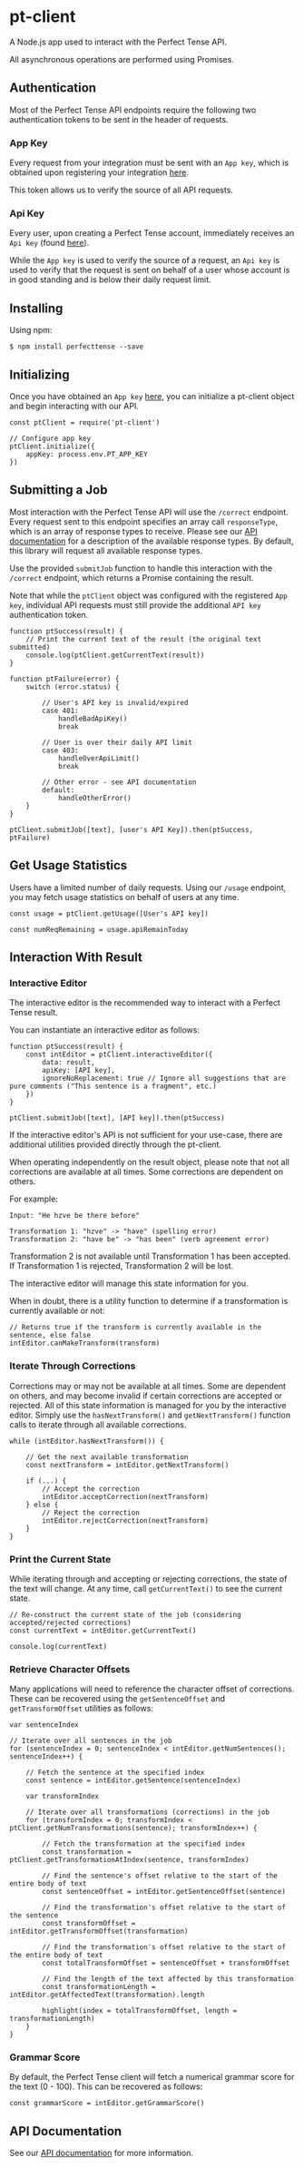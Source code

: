 # pt-client

A Node.js app used to interact with the Perfect Tense API.

All asynchronous operations are performed using Promises.

## Authentication

Most of the Perfect Tense API endpoints require the following two authentication tokens to be sent in the header of requests.

### App Key

Every request from your integration must be sent with an `App key`, which is obtained upon registering your integration [here](https://app.perfecttense.com/api).

This token allows us to verify the source of all API requests.

### Api Key

Every user, upon creating a Perfect Tense account, immediately receives an `Api key` (found [here](https://app.perfecttense.com/api)).

While the `App key` is used to verify the source of a request, an `Api key` is used to verify that the request is sent on behalf of a user whose account is in good standing and is below their daily request limit.

## Installing

Using npm:
```
$ npm install perfecttense --save
```

## Initializing

Once you have obtained an `App key` [here](https://app.perfecttense.com/api), you can initialize a pt-client object and begin interacting with our API.

```
const ptClient = require('pt-client')

// Configure app key
ptClient.initialize({
    appKey: process.env.PT_APP_KEY
})

```

## Submitting a Job

Most interaction with the Perfect Tense API will use the `/correct` endpoint. Every request sent to this endpoint specifies an array call `responseType`, which is an array of response types to receive. Please see our [API documentation](https://www.perfecttense.com/docs/#introduction) for a description of the available response types. By default, this library will request all available response types.

Use the provided `submitJob` function to handle this interaction with the `/correct` endpoint, which returns a Promise containing the result.

Note that while the `ptClient` object was configured with the registered `App key`, individual API requests must still provide the additional `API key` authentication token.


```
function ptSuccess(result) {
	// Print the current text of the result (the original text submitted)
	console.log(ptClient.getCurrentText(result))
}

function ptFailure(error) {
	switch (error.status) {

		// User's API key is invalid/expired
		case 401:
			handleBadApiKey()
			break

		// User is over their daily API limit
		case 403:
			handleOverApiLimit()
			break

		// Other error - see API documentation
		default:
			handleOtherError()
	}
}

ptClient.submitJob([text], [user's API Key]).then(ptSuccess, ptFailure)

```

## Get Usage Statistics

Users have a limited number of daily requests. Using our `/usage` endpoint, you may fetch usage statistics on behalf of users at any time.

```
const usage = ptClient.getUsage([User's API key])

const numReqRemaining = usage.apiRemainToday
```

## Interaction With Result

### Interactive Editor

The interactive editor is the recommended way to interact with a Perfect Tense result. 

You can instantiate an interactive editor as follows:

```
function ptSuccess(result) {
	const intEditor = ptClient.interactiveEditor({
		data: result,
		apiKey: [API key],
		ignoreNoReplacement: true // Ignore all suggestions that are pure comments ("This sentence is a fragment", etc.)
	})
}

ptClient.submitJob([text], [API key]).then(ptSuccess)

```

If the interactive editor's API is not sufficient for your use-case, there are additional utilities provided directly through the pt-client.

When operating independently on the result object, please note that not all corrections are available at all times. Some corrections are dependent on others.

For example:

```
Input: "He hzve be there before"

Transformation 1: "hzve" -> "have" (spelling error)
Transformation 2: "have be" -> "has been" (verb agreement error)
```

Transformation 2 is not available until Transformation 1 has been accepted. If Transformation 1 is rejected, Transformation 2 will be lost.

The interactive editor will manage this state information for you.

When in doubt, there is a utility function to determine if a transformation is currently available or not:

```
// Returns true if the transform is currently available in the sentence, else false
intEditor.canMakeTransform(transform)
```

### Iterate Through Corrections

Corrections may or may not be available at all times. Some are dependent on others, and may become invalid if certain corrections are accepted or rejected. All of this state information is managed for you by the interactive editor. Simply use the `hasNextTransform()` and `getNextTransform()` function calls to iterate through all available corrections.

```
while (intEditor.hasNextTransform()) {

	// Get the next available transformation
	const nextTransform = intEditor.getNextTransform()

	if (...) {
		// Accept the correction
		intEditor.acceptCorrection(nextTransform)
	} else {
		// Reject the correction
		intEditor.rejectCorrection(nextTransform)
	}
}

```

### Print the Current State

While iterating through and accepting or rejecting corrections, the state of the text will change. At any time, call `getCurrentText()` to see the current state.

```
// Re-construct the current state of the job (considering accepted/rejected corrections)
const currentText = intEditor.getCurrentText()

console.log(currentText)
```

### Retrieve Character Offsets

Many applications will need to reference the character offset of corrections. These can be recovered using the `getSentenceOffset` and `getTransformOffset` utilities as follows:

```
var sentenceIndex

// Iterate over all sentences in the job
for (sentenceIndex = 0; sentenceIndex < intEditor.getNumSentences(); sentenceIndex++) {
	
	// Fetch the sentence at the specified index
	const sentence = intEditor.getSentence(sentenceIndex)

	var transformIndex

	// Iterate over all transformations (corrections) in the job
	for (transformIndex = 0; transformIndex < ptClient.getNumTransformations(sentence); transformIndex++) {

		// Fetch the transformation at the specified index
		const transformation = ptClient.getTransformationAtIndex(sentence, transformIndex)

		// Find the sentence's offset relative to the start of the entire body of text
		const sentenceOffset = intEditor.getSentenceOffset(sentence)

		// Find the transformation's offset relative to the start of the sentence
		const transformOffset = intEditor.getTransformOffset(transformation)

		// Find the transformation's offset relative to the start of the entire body of text
		const totalTransformOffset = sentenceOffset + transformOffset

		// Find the length of the text affected by this transformation
		const transformationLength = intEditor.getAffectedText(transformation).length

		highlight(index = totalTransformOffset, length = transformationLength)
	}
}

```
### Grammar Score

By default, the Perfect Tense client will fetch a numerical grammar score for the text (0 - 100). This can be recovered as follows:

```
const grammarScore = intEditor.getGrammarScore()
```

## API Documentation

See our [API documentation](https://www.perfecttense.com/docs/#introduction) for more information.